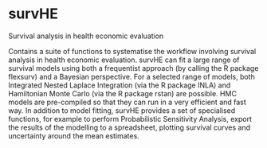 # survHE
Survival analysis in health economic evaluation

Contains a suite of functions to systematise the workflow involving survival analysis in health economic evaluation. survHE can fit a large range of survival models using both a frequentist approach (by calling the R package flexsurv) and a Bayesian perspective. For a selected range of models, both Integrated Nested Laplace Integration (via the R package INLA) and Hamiltonian Monte Carlo (via the R package rstan) are possible. HMC models are pre-compiled so that they can run in a very efficient and fast way. In addition to model fitting, survHE provides a set of specialised functions, for example to perform Probabilistic Sensitivity Analysis, export the results of the modelling to a spreadsheet, plotting survival curves and uncertainty around the mean estimates.

